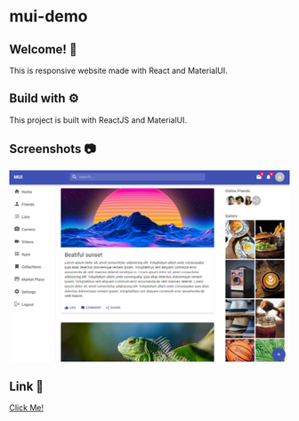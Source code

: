 # mui-demo

## Welcome! 👋

This is responsive website made with React and MaterialUI.

## Build with ⚙️

This project is built with ReactJS and MaterialUI.

## Screenshots 📷

![](src/images/screenshot1.png)

## Link 🔗

[Click Me!](https://dolla-vbanking.netlify.app/)
